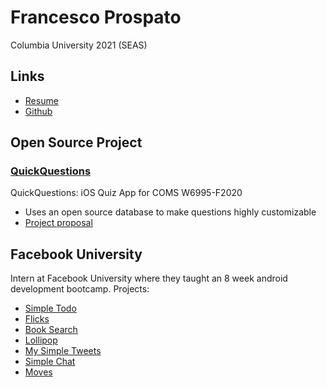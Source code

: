 # Francesco Prospato

Columbia University 2021 (SEAS)

## Links
- [Resume](https://github.com/fprospato/fprospato.github.io/blob/main/Resume%20-%20Github.pdf)
- [Github](https://github.com/karimerobles)

## Open Source Project
### [QuickQuestions](https://github.com/karimerobles/quickquestions)
QuickQuestions: iOS Quiz App for COMS W6995-F2020
- Uses an open source database to make questions highly customizable
- [Project proposal](https://github.com/ColumbiaOSS/project-proposals-f2020/blob/master/flp2111.md)

## Facebook University
Intern at Facebook University where they taught an 8 week android development bootcamp. Projects:
- [Simple Todo](https://github.com/fprospato/SimpleTodoFBU)
- [Flicks](https://github.com/fprospato/Flicks)
- [Book Search](https://github.com/fprospato/android-booksearch-exercise)
- [Lollipop](https://github.com/fprospato/android-lollipop-exercise)
- [My Simple Tweets](https://github.com/fprospato/MySimpleTweets)
- [Simple Chat](https://github.com/fprospato/SimpleChatFinal)
- [Moves](https://github.com/fprospato/ParseInstagram)
